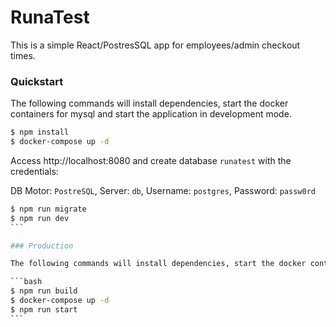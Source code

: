 # RunaTest
This is a simple React/PostresSQL app for employees/admin checkout times.

### Quickstart

The following commands will install dependencies, start the docker containers for mysql and start the application in development mode.

```bash
$ npm install
$ docker-compose up -d
````
Access http://localhost:8080 and create database `runatest` with the credentials:

DB Motor: `PostreSQL`,
Server: `db`,
Username: `postgres`,
Password: `passw0rd`

````bash
$ npm run migrate
$ npm run dev
```

### Production

The following commands will install dependencies, start the docker containers for mysql and start the application in production mode.

```bash
$ npm run build
$ docker-compose up -d
$ npm run start
```
